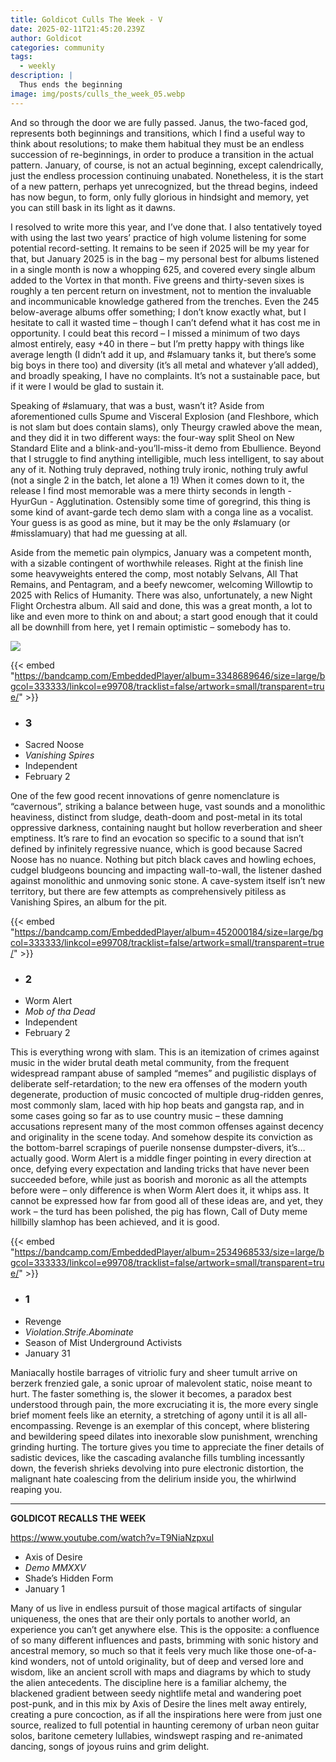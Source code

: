 ```yaml
---
title: Goldicot Culls The Week - V
date: 2025-02-11T21:45:20.239Z
author: Goldicot
categories: community
tags:
  - weekly
description: |
  Thus ends the beginning
image: img/posts/culls_the_week_05.webp
---
```

And so through the door we are fully passed. Janus, the two-faced god, represents both beginnings and transitions, which I find a useful way to think about resolutions; to make them habitual they must be an endless succession of re-beginnings, in order to produce a transition in the actual pattern. January, of course, is not an actual beginning, except calendrically, just the endless procession continuing unabated. Nonetheless, it is the start of a new pattern, perhaps yet unrecognized, but the thread begins, indeed has now begun, to form, only fully glorious in hindsight and memory, yet you can still bask in its light as it dawns. 

I resolved to write more this year, and I’ve done that. I also tentatively toyed with using the last two years’ practice of high volume listening for some potential record-setting. It remains to be seen if 2025 will be my year for that, but January 2025 is in the bag – my personal best for albums listened in a single month is now a whopping 625, and covered every single album added to the Vortex in that month. Five greens and thirty-seven sixes is roughly a ten percent return on investment, not to mention the invaluable and incommunicable knowledge gathered from the trenches. Even the 245 below-average albums offer something; I don’t know exactly what, but I hesitate to call it wasted time – though I can’t defend what it has cost me in opportunity. I could beat this record – I missed a minimum of two days almost entirely, easy +40 in there – but I’m pretty happy with things like average length (I didn’t add it up, and #slamuary tanks it, but there’s some big boys in there too) and diversity (it’s all metal and whatever y’all added), and broadly speaking, I have no complaints. It’s not a sustainable pace, but if it were I would be glad to sustain it. 

Speaking of #slamuary, that was a bust, wasn’t it? Aside from aforementioned culls Spume and Visceral Explosion (and Fleshbore, which is not slam but does contain slams), only Theurgy crawled above the mean, and they did it in two different ways: the four-way split Sheol on New Standard Elite and a blink-and-you’ll-miss-it demo from Ebullience. Beyond that I struggle to find anything intelligible, much less intelligent, to say about any of it. Nothing truly depraved, nothing truly ironic, nothing truly awful (not a single 2 in the batch, let alone a 1!) When it comes down to it, the release I find most memorable was a mere thirty seconds in length - HyurGun - Agglutination. Ostensibly some time of goregrind, this thing is some kind of avant-garde tech demo slam with a conga line as a vocalist. Your guess is as good as mine, but it may be the only #slamuary (or #misslamuary) that had me guessing at all.

Aside from the memetic pain olympics, January was a competent month, with a sizable contingent of worthwhile releases. Right at the finish line some heavyweights entered the comp, most notably Selvans, All That Remains, and Pentagram, and a beefy newcomer, welcoming Willowtip to 2025 with Relics of Humanity. There was also, unfortunately, a new Night Flight Orchestra album. All said and done, this was a great month, a lot to like and even more to think on and about; a start good enough that it could all be downhill from here, yet I remain optimistic – somebody has to. 

![](img/posts/culls_the_week_05.webp)

{{< embed "https://bandcamp.com/EmbeddedPlayer/album=3348689646/size=large/bgcol=333333/linkcol=e99708/tracklist=false/artwork=small/transparent=true/" >}}

* ### 3﻿
* Sacred Noose
* *Vanishing Spires*
* Independent
* February 2

One of the few good recent innovations of genre nomenclature is “cavernous”, striking a balance between huge, vast sounds and a monolithic heaviness, distinct from sludge, death-doom and post-metal in its total oppressive darkness, containing naught but hollow reverberation and sheer emptiness. It’s rare to find an evocation so specific to a sound that isn’t defined by infinitely regressive nuance, which is good because Sacred Noose has no nuance. Nothing but pitch black caves and howling echoes, cudgel bludgeons bouncing and impacting wall-to-wall, the listener dashed against monolithic and unmoving sonic stone. A cave-system itself isn’t new territory, but there are few attempts as comprehensively pitiless as Vanishing Spires, an album for the pit. 

{{< embed "https://bandcamp.com/EmbeddedPlayer/album=452000184/size=large/bgcol=333333/linkcol=e99708/tracklist=false/artwork=small/transparent=true/" >}}

* ### 2﻿
* W﻿orm Alert
* *Mob of tha Dead*
* Independent
* February 2

This is everything wrong with slam. This is an itemization of crimes against music in the wider brutal death metal community, from the frequent widespread rampant abuse of sampled “memes” and pugilistic displays of deliberate self-retardation; to the new era offenses of the modern youth degenerate, production of music concocted of multiple drug-ridden genres, most commonly slam, laced with hip hop beats and gangsta rap, and in some cases going so far as to use country music – these damning accusations represent many of the most common offenses against decency and originality in the scene today. And somehow despite its conviction as the bottom-barrel scrapings of puerile nonsense dumpster-divers, it’s… actually good. Worm Alert is a middle finger pointing in every direction at once, defying every expectation and landing tricks that have never been succeeded before, while just as boorish and moronic as all the attempts before were – only difference is when Worm Alert does it, it whips ass. It cannot be expressed how far from good all of these ideas are, and yet, they work – the turd has been polished, the pig has flown, Call of Duty meme hillbilly slamhop has been achieved, and it is good.

{{< embed "https://bandcamp.com/EmbeddedPlayer/album=2534968533/size=large/bgcol=333333/linkcol=e99708/tracklist=false/artwork=small/transparent=true/" >}}

* ### 1
* R﻿evenge
* *Violation.Strife.Abominate*
* Season of Mist Underground Activists
* January 31

Maniacally hostile barrages of vitriolic fury and sheer tumult arrive on berzerk frenzied gale, a sonic uproar of malevolent static, noise meant to hurt. The faster something is, the slower it becomes, a paradox best understood through pain, the more excruciating it is, the more every single brief moment feels like an eternity, a stretching of agony until it is all all-encompassing. Revenge is an exemplar of this concept, where blistering and bewildering speed dilates into inexorable slow punishment, wrenching grinding hurting. The torture gives you time to appreciate the finer details of sadistic devices, like the cascading avalanche fills tumbling incessantly down, the feverish shrieks devolving into pure electronic distortion, the malignant hate coalescing from the delirium inside you, the whirlwind reaping you. 

<!--StartFragment-->

- - -

<!--StartFragment-->

**GOLDICOT RECALLS THE WEEK**

<https://www.youtube.com/watch?v=T9NiaNzpxuI>

* A﻿xis of Desire
* *Demo MMXXV*
* Shade’s Hidden Form
* January 1

Many of us live in endless pursuit of those magical artifacts of singular uniqueness, the ones that are their only portals to another world, an experience you can’t get anywhere else. This is the opposite: a confluence of so many different influences and pasts, brimming with sonic history and ancestral memory, so much so that it feels very much like those one-of-a-kind wonders, not of untold originality, but of deep and versed lore and wisdom, like an ancient scroll with maps and diagrams by which to study the alien antecedents. The discipline here is a familiar alchemy, the blackened gradient between seedy nightlife metal and wandering poet post-punk, and in this mix by Axis of Desire the lines melt away entirely, creating a pure concoction, as if all the inspirations here were from just one source, realized to full potential in haunting ceremony of urban neon guitar solos, baritone cemetery lullabies, windswept rasping and re-animated dancing, songs of joyous ruins and grim delight.